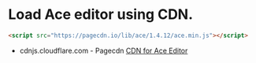 # Load Ace editor using CDN.

```html
<script src="https://pagecdn.io/lib/ace/1.4.12/ace.min.js"></script>
```

- cdnjs.cloudflare.com - Pagecdn [CDN for Ace Editor](https://pagecdn.com/lib/ace)
